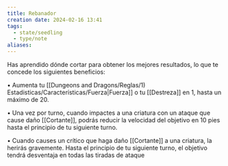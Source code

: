 ```yaml
---
title: Rebanador
creation date: 2024-02-16 13:41
tags:
  - state/seedling
  - type/note
aliases:
---
```

Has aprendido dónde cortar para obtener los mejores resultados, lo que te concede los siguientes beneficios:

• Aumenta tu [[Dungeons and Dragons/Reglas/1) Estadisticas/Características/Fuerza|Fuerza]] o tu [[Destreza]] en 1, hasta un máximo de 20.

• Una vez por turno, cuando impactes a una criatura con un ataque que cause daño [[Cortante]], podrás reducir la velocidad del objetivo en 10 pies hasta el principio de tu siguiente turno.

• Cuando causes un crítico que haga daño [[Cortante]] a una criatura, la herirás gravemente. Hasta el
principio de tu siguiente turno, el objetivo tendrá desventaja en todas las tiradas de ataque
